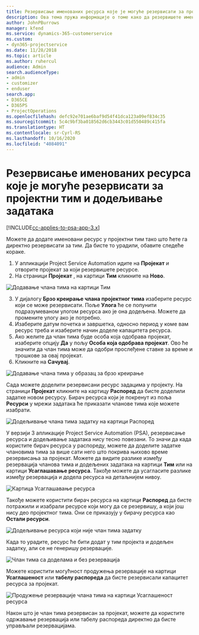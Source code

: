 ```yaml
---
title: Резервисање именованих ресурса које је могуће резервисати за пројектни тим и додељивање задатака
description: Ова тема пружа информације о томе како да резервишете именоване ресурсе за пројектне тимове и додељујете их задацима.
author: JohnPBurrows
manager: kfend
ms.service: dynamics-365-customerservice
ms.custom:
- dyn365-projectservice
ms.date: 11/28/2018
ms.topic: article
ms.author: ruhercul
audience: Admin
search.audienceType:
- admin
- customizer
- enduser
search.app:
- D365CE
- D365PS
- ProjectOperations
ms.openlocfilehash: defc92e701ae6baf9d54f41dca123a09ef834c35
ms.sourcegitcommit: 5c4c9bf3ba018562d6cb3443c01d550489c415fa
ms.translationtype: HT
ms.contentlocale: sr-Cyrl-RS
ms.lasthandoff: 10/16/2020
ms.locfileid: "4084091"
---
```

# <a name="book-named-bookable-resources-to-a-project-team-and-assign-tasks"></a>Резервисање именованих ресурса које је могуће резервисати за пројектни тим и додељивање задатака 

[!INCLUDE[cc-applies-to-psa-app-3.x](../includes/cc-applies-to-psa-app-3x.md)]

Можете да додате именовани ресурс у пројектни тим тако што ћете га директно резервисати за тим. Да бисте то урадили, обавите следеће кораке.

1. У апликацији Project Service Automation идите на **Пројекат** и отворите пројекат за који резервишете ресурсе.
2. На страници **Пројекат** , на картици **Тим** кликните на **Ново**. 

![Додавање члана тима на картици Тим](media/RM-how-to-1.png)

3. У дијалогу **Брзо креирање члана пројектног тима** изаберите ресурс који се може резервисати. Поље **Улога** ће се попунити подразумеваном улогом ресурса ако је она додељена. Можете да промените улогу ако је потребно. 
4. Изаберите датум почетка и завршетка, односно период у коме вам ресурс треба и изаберите начин доделе капацитета ресурса. 
5. Ако желите да члан тима буде особа која одобрава пројекат, изаберите опцију **Да** у пољу **Особа која одобрава пројекат**. Ово ће значити да члан тима може да одобри прослеђене ставке за време и трошкове за овај пројекат. 
6. Кликните на **Сачувај**.

![Додавање члана тима у образац за брзо креирање](media/RM-how-to-2.png)


Сада можете доделити резервисани ресурс задацима у пројекту. На страници **Пројекат** кликните на картицу **Распоред** да бисте доделили задатке новом ресурсу. Бирач ресурса који је покренут из поља **Ресурси** у мрежи задатака ће приказати чланове тима које можете изабрати.

![Додељивање члана тима задатку на картици Распоред](media/RM-how-to-3.png)

У верзији 3 апликације Project Service Automation (PSA), резервисање ресурса и додељивање задатака нису тесно повезани. То значи да када користите бирач ресурса у распореду, можете да доделите задатке члановима тима за више сати него што покрива њихово време резервисања за пројекат.
Можете да видите разлике између резервација чланова тима и додељених задатака на картици **Тим** или на картици **Усаглашавањe ресурса**. Такође можете да усагласите разлике између резервација и додела ресурса на детаљнијем нивоу.

![Картица Усаглашавањe ресурса](media/RM-how-to-4.png)

Такође можете користити бирач ресурса на картици **Распоред** да бисте потражили и изабрали ресурсе који могу да се резервишу, а који још нису део пројектног тима. Они се приказују у бирачу ресурса као **Остали ресурси**.

![Додељивање ресурса који није члан тима задатку](media/RM-how-to-5.png)

Када то урадите, ресурс ће бити додат у тим пројекта и додељен задатку, али се не генеришу резервације.

![Члан тима са доделама и без резервација](media/RM-how-to-6.png)

Можете користити могућност продужења резервације на картици **Усаглашеност** или **табелу распореда** да бисте резервисали капацитет ресурса за пројекат.

![Продужење резервације члана тима на картици Усаглашеност ресурса](media/RM-how-to-7.png)

Након што је члан тима резервисан за пројекат, можете да користите одржавање резервација или табелу распореда директно да бисте управљали резервацијама.
